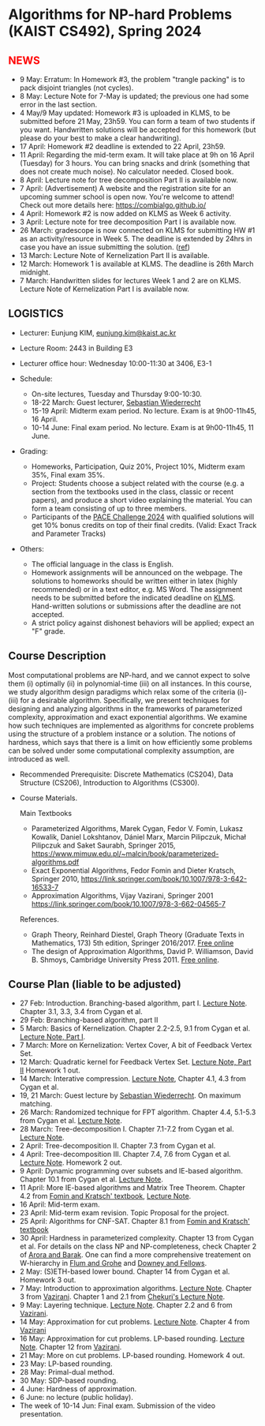 Algorithms for NP-hard Problems (KAIST CS492), Spring 2024
====================


<span style="color:red">NEWS</span>
---------------------
- 9 May: Erratum: In Homework #3, the problem "trangle packing" is to pack disjoint triangles (not cycles).
- 8 May: Lecture Note for 7-May is updated; the previous one had some error in the last section.
- 4 May/9 May updated: Homework #3 is uploaded in KLMS, to be submitted before 21 May, 23h59. You can form a team of two students if you want. Handwritten solutions will be accepted for this homework (but please do your best to make a clear handwriting). 
- 17 April: Homework #2 deadline is extended to 22 April, 23h59.
- 11 April: Regarding the mid-term exam. It will take place at 9h on 16 April (Tuesday) for 3 hours. You can bring snacks and drink (something that does not create much noise). No calculator needed. Closed book.
- 8 April: Lecture note for tree decomposition Part II is available now.
- 7 April: (Advertisement) A website and the registration site for an upcoming summer school is open now. You're welcome to attend! Check out more details here: https://combialgo.github.io/
- 4 April: Homework #2 is now added on KLMS as Week 6 activity. 
- 3 April: Lecture note for tree decomposition Part I is available now.
- 26 March: gradescope is now connected on KLMS for submitting HW #1 as an activity/resource in Week 5. The deadline is extended by 24hrs in case you have an issue submitting the solution. ([ref](https://www.gradescope.com/get_started#create-homework))
- 13 March: Lecture Note of Kernelization Part II is available.
- 12 March: Homework 1 is available at KLMS. The deadline is 26th March midnight.
- 7 March: Handwritten slides for lectures Week 1 and 2 are on KLMS. Lecture Note of Kernelization Part I is available now.

LOGISTICS
---------------------
- Lecturer: Eunjung KIM, eunjung.kim@kaist.ac.kr
- Lecture Room: 2443 in Building E3
- Lecturer office hour: Wednesday 10:00-11:30 at 3406, E3-1
  

  
- Schedule: 
  - On-site lectures, Tuesday and Thursday 9:00-10:30.
  - 18-22 March: Guest lecturer, [Sebastian Wiederrecht](https://www.wiederrecht.com/)
  - 15-19 April: Midterm exam period. No lecture. Exam is at 9h00-11h45, 16 April.
  - 10-14 June: Final exam period. No lecture. Exam is at 9h00-11h45, 11 June.
     
- Grading: 
  - Homeworks, Participation, Quiz 20%, Project 10%, Midterm exam 35%, Final exam 35%.
  - Project: Students choose a subject related with the course (e.g. a section from the textbooks used in the class, classic or recent papers), and produce a short video explaining the material. You can form a team consisting of up to three members.
  - Participants of the [PACE Challenge 2024](https://pacechallenge.org/2024/) with qualified solutions will get 10% bonus credits on top of their final credits. (Valid: Exact Track and Parameter Tracks)
  
 
- Others:
  - The official language in the class is English. 
  - Homework assignments will be announced on the webpage. The solutions to homeworks should be written either in latex (highly recommended) or in a text editor, e.g. MS Word. The assignment needs to be submitted before the indicated deadline on [KLMS](https://klms.kaist.ac.kr/course/view.php?id=156156). 
Hand-written solutions or submissions after the deadline are not accepted.
  - A strict policy against dishonest behaviors will be applied; expect an "F" grade. 


Course Description
-------------------
Most computational problems are NP-hard, and we cannot expect to solve them (i) optimally (ii) in polynomial-time (iii) on all instances. In this course, we study algorithm design paradigms which relax some of the criteria (i)-(iii) for a desirable algorithm. Specifically, we present techniques for designing and analyzing algorithms in the frameworks of parameterized complexity, approximation and exact exponential algorithms. We examine how such techniques are implemented as algorithms for concrete problems using the structure of a problem instance or a solution. The notions of hardness, which says that there is a limit on how efficiently some problems can be solved under some computational complexity assumption, are introduced as well.

- Recommended Prerequisite: 
Discrete Mathematics (CS204), Data Structure (CS206), Introduction to Algorithms (CS300).

- Course Materials.

  Main Textbooks
  - Parameterized Algorithms, Marek Cygan, Fedor V. Fomin, Lukasz Kowalik, Daniel Lokshtanov, Dániel Marx, Marcin Pilipczuk, Michał Pilipczuk and Saket Saurabh, Springer 2015, https://www.mimuw.edu.pl/~malcin/book/parameterized-algorithms.pdf
  - Exact Exponential Algorithms, Fedor Fomin and Dieter Kratsch, Springer 2010, https://link.springer.com/book/10.1007/978-3-642-16533-7
  - Approximation Algorithms, Vijay Vazirani, Springer 2001 https://link.springer.com/book/10.1007/978-3-662-04565-7

  References.
  - Graph Theory, Reinhard Diestel, Graph Theory (Graduate Texts in Mathematics, 173) 5th edition, Springer 2016/2017. [Free online](https://diestel-graph-theory.com/)
  - The design of Approximation Algorithms, David P. Williamson, David B. Shmoys, Cambridge University Press 2011. [Free online](https://www.designofapproxalgs.com/).

 
Course Plan (liable to be adjusted)
------------
- 27 Feb: Introduction. Branching-based algorithm, part I. 
  [Lecture Note](https://github.com/ssimplexity/CS492_spring2024/blob/main/%5BWeek01%5Dbranching_algorithm.pdf). Chapter 3.1, 3.3, 3.4 from Cygan et al.
- 29 Feb: Branching-based algorithm, part II
- 5 March: Basics of Kernelization.
  Chapter 2.2-2.5, 9.1 from Cygan et al.
  [Lecture Note, Part I](https://github.com/ssimplexity/CS492_spring2024/blob/main/%5BWeek02%5Dkernelization_part_I.pdf).
- 7 March: More on Kernelization: Vertex Cover, A bit of Feedback Vertex Set.
- 12 March: Quadratic kernel for Feedback Vertex Set. [Lecture Note, Part II](https://github.com/ssimplexity/CS492_spring2024/blob/main/%5BWeek02%5Dkernelization_part_II.pdf) Homework 1 out.
- 14 March: Interative compression. [Lecture Note](https://github.com/ssimplexity/CS492_spring2024/blob/main/%5BWeek03%5Diterative_compression.pdf), Chapter 4.1, 4.3 from Cygan et al. 
- 19, 21 March: Guest lecture by [Sebastian Wiederrecht](https://www.wiederrecht.com/). On maximum matching.
- 26 March: Randomized technique for FPT algorithm. Chapter 4.4, 5.1-5.3 from Cygan et al. [Lecture Note](https://github.com/ssimplexity/CS492_spring2024/blob/main/%5BWeek05%5Drandomized.pdf).
- 28 March: Tree-decomposition I. Chapter 7.1-7.2 from Cygan et al. [Lecture Note](https://github.com/ssimplexity/CS492_spring2024/blob/main/%5BWeek05%5Dtree-decomposition-I.pdf).
- 2 April: Tree-decomposition II. Chapter 7.3 from Cygan et al.
- 4 April: Tree-decomposition III. Chapter 7.4, 7.6 from Cygan et al. [Lecture Note](https://github.com/ssimplexity/CS492_spring2024/blob/main/%5BWeek06%5Dtree-decomposition-II.pdf). Homework 2 out. 
- 9 April: Dynamic programming over subsets and IE-based algorithm. Chapter 10.1 from Cygan et al. [Lecture Note](https://github.com/ssimplexity/CS492_spring2024/blob/main/%5BWeek07%5DDP%2BIE.pdf).
- 11 April: More IE-based algorithms and Matrix Tree Theorem. Chapter 4.2 from [Fomin and Kratsch' textbook](https://link.springer.com/book/10.1007/978-3-642-16533-7), [Lecture Note](https://github.com/ssimplexity/CS492_spring2024/blob/main/%5BWeek07%5Dalgebraic_approach.pdf).
- 16 April: Mid-term exam.
- 23 April: Mid-term exam revision. Topic Proposal for the project.
- 25 April: Algorithms for CNF-SAT. Chapter 8.1 from [Fomin and Kratsch' textbook](https://link.springer.com/book/10.1007/978-3-642-16533-7)
- 30 April: Hardness in parameterized complexity. Chapter 13 from Cygan et al. For details on the class NP and NP-completeness, check Chapter 2 of [Arora and Barak](https://theory.cs.princeton.edu/complexity/book.pdf). One can find a more comprehensive treatement on W-hierarchy in [Flum and Grohe](https://link.springer.com/book/10.1007/3-540-29953-X) and [Downey and Fellows](https://link.springer.com/book/10.1007/978-1-4612-0515-9).
- 2 May: (S)ETH-based lower bound. Chapter 14 from Cygan et al. Homework 3 out.
- 7 May: Introduction to approximation algorithms. [Lecture Note](https://github.com/ssimplexity/CS492_spring2024/blob/main/%5BWeek11%5Dapprox_intro.pdf). Chapter 3 from [Vazirani](https://link.springer.com/book/10.1007/978-3-662-04565-7). Chapter 1 and 2.1 from [Chekuri's Lecture Note](https://courses.engr.illinois.edu/cs583/fa2021/approx-algorithms-lecture-notes.pdf).
- 9 May: Layering technique. [Lecture Note](https://github.com/ssimplexity/CS492_spring2024/blob/main/%5BWeek11%5Dapprox_layering.pdf). Chapter 2.2 and 6 from [Vazirani](https://link.springer.com/book/10.1007/978-3-662-04565-7). 
- 14 May: Approximation for cut problems. [Lecture Note](https://github.com/ssimplexity/CS492_spring2024/blob/main/%5BWeek12%5Dcut_flow_lp_I.pdf). Chapter 4 from [Vazirani](https://link.springer.com/book/10.1007/978-3-662-04565-7)
- 16 May: Approximation for cut problems. LP-based rounding. [Lecture Note](https://github.com/ssimplexity/CS492_spring2024/blob/main/%5BWeek12%5Dcut_flow_lp_II.pdf). Chapter 12 from [Vazirani](https://link.springer.com/book/10.1007/978-3-662-04565-7).
- 21 May: More on cut problems. LP-based rounding. Homework 4 out.
- 23 May: LP-based rounding.
- 28 May: Primal-dual method.
- 30 May: SDP-based rounding. 
- 4 June: Hardness of approximation.
- 6 June: no lecture (public holiday).
- The week of 10-14 Jun: Final exam. Submission of the video presentation.


